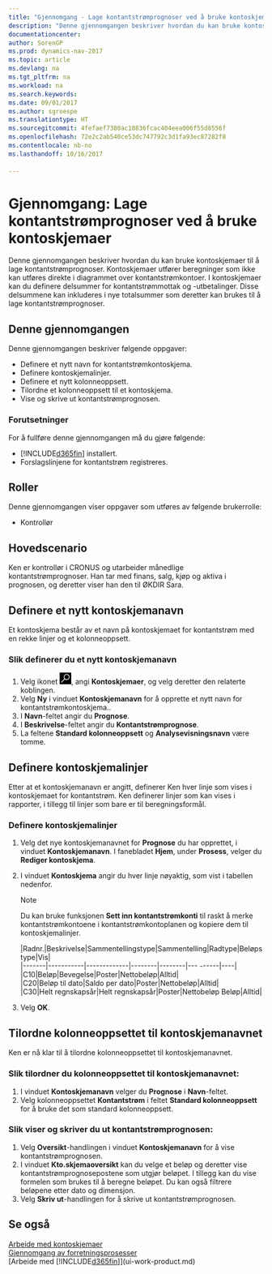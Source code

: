 ```yaml
---
title: "Gjennomgang - Lage kontantstrømprognoser ved å bruke kontoskjemaer"
description: "Denne gjennomgangen beskriver hvordan du kan bruke kontoskjemaer til å lage kontantstrømprognoser. Kontoskjemaer utfører beregninger som ikke kan utføres direkte i diagrammet over kontantstrømkontoer. I kontoskjemaer kan du definere delsummer for kontantstrømmottak og -utbetalinger. Disse delsummene kan inkluderes i nye totalsummer som deretter kan brukes til å lage kontantstrømprognoser."
documentationcenter: 
author: SorenGP
ms.prod: dynamics-nav-2017
ms.topic: article
ms.devlang: na
ms.tgt_pltfrm: na
ms.workload: na
ms.search.keywords: 
ms.date: 09/01/2017
ms.author: sgroespe
ms.translationtype: HT
ms.sourcegitcommit: 4fefaef7380ac10836fcac404eea006f55d8556f
ms.openlocfilehash: 72e2c2ab540ce53dc747792c3d1fa93ec87282f8
ms.contentlocale: nb-no
ms.lasthandoff: 10/16/2017

---
```

# <a name="walkthrough-making-cash-flow-forecasts-by-using-account-schedules"></a>Gjennomgang: Lage kontantstrømprognoser ved å bruke kontoskjemaer
Denne gjennomgangen beskriver hvordan du kan bruke kontoskjemaer til å lage kontantstrømprognoser. Kontoskjemaer utfører beregninger som ikke kan utføres direkte i diagrammet over kontantstrømkontoer. I kontoskjemaer kan du definere delsummer for kontantstrømmottak og -utbetalinger. Disse delsummene kan inkluderes i nye totalsummer som deretter kan brukes til å lage kontantstrømprognoser.  

## <a name="about-this-walkthrough"></a>Denne gjennomgangen  
Denne gjennomgangen beskriver følgende oppgaver:  

- Definere et nytt navn for kontantstrømkontoskjema.  
- Definere kontoskjemalinjer.  
- Definere et nytt kolonneoppsett.  
- Tilordne et kolonneoppsett til et kontoskjema.  
- Vise og skrive ut kontantstrømprognosen.  

### <a name="prerequisites"></a>Forutsetninger  
For å fullføre denne gjennomgangen må du gjøre følgende:  

- [!INCLUDE[d365fin](includes/d365fin_md.md)] installert.  
- Forslagslinjene for kontantstrøm registreres.  

## <a name="roles"></a>Roller  
Denne gjennomgangen viser oppgaver som utføres av følgende brukerrolle:  

- Kontrollør  

## <a name="story"></a>Hovedscenario  
Ken er kontrollør i CRONUS og utarbeider månedlige kontantstrømprognoser. Han tar med finans, salg, kjøp og aktiva i prognosen, og deretter viser han den til ØKDIR Sara.  

## <a name="setting-up-a-new-account-schedule-name"></a>Definere et nytt kontoskjemanavn  
Et kontoskjema består av et navn på kontoskjemaet for kontantstrøm med en rekke linjer og et kolonneoppsett.  

### <a name="to-set-up-a-new-account-schedule-name"></a>Slik definerer du et nytt kontoskjemanavn  

1.  Velg ikonet ![Søk etter side eller rapport](media/ui-search/search_small.png "Søk etter side eller rapport"), angi **Kontoskjemaer**, og velg deretter den relaterte koblingen.  
2.  Velg **Ny** i vinduet **Kontoskjemanavn** for å opprette et nytt navn for kontantstrømkontoskjema..  
3.  I **Navn**-feltet angir du **Prognose**.  
4.  I **Beskrivelse**-feltet angir du **Kontantstrømprognose**.  
5.  La feltene **Standard kolonneoppsett** og **Analysevisningsnavn** være tomme.  

## <a name="setting-up-account-schedule-lines"></a>Definere kontoskjemalinjer  
Etter at et kontoskjemanavn er angitt, definerer Ken hver linje som vises i kontoskjemaet for kontantstrøm. Ken definerer linjer som kan vises i rapporter, i tillegg til linjer som bare er til beregningsformål.  

### <a name="to-set-up-account-schedule-lines"></a>Definere kontoskjemalinjer  

1.  Velg det nye kontoskjemanavnet for **Prognose** du har opprettet, i vinduet **Kontoskjemanavn**. I fanebladet **Hjem**, under **Prosess**, velger du **Rediger kontoskjema**.  
2.  I vinduet **Kontoskjema** angir du hver linje nøyaktig, som vist i tabellen nedenfor.  

    > [!NOTE]  
    >  Du kan bruke funksjonen **Sett inn kontantstrømkonti** til raskt å merke kontantstrømkontoene i kontantstrømkontoplanen og kopiere dem til kontoskjemalinjer.  

    |Radnr.|Beskrivelse|Sammentellingstype|Sammentelling|Radtype|Beløpstype|Vis|  
    |-------|-----------|-------------|--------|--------|---  ------|----| |C10|Beløp|Bevegelse|Poster|Nettobeløp|Alltid|  
    |C20|Beløp til dato|Saldo per dato|Poster|Nettobeløp|Alltid|  
    |C30|Helt regnskapsår|Helt regnskapsår|Poster|Nettobeløp Beløp|Alltid|  

4.  Velg **OK**.  

## <a name="assigning-the-column-layout-to-the-account-schedule-name"></a>Tilordne kolonneoppsettet til kontoskjemanavnet  
Ken er nå klar til å tilordne kolonneoppsettet til kontoskjemanavnet.  

### <a name="to-assign-the-column-layout-to-the-account-schedule-name"></a>Slik tilordner du kolonneoppsettet til kontoskjemanavnet:  

1.  I vinduet **Kontoskjemanavn** velger du **Prognose** i **Navn**-feltet.  
2.  Velg kolonneoppsettet **Kontantstrøm** i feltet **Standard kolonneoppsett** for å bruke det som standard kolonneoppsett.  

### <a name="to-view-and-print-the-cash-flow-forecast"></a>Slik viser og skriver du ut kontantstrømprognosen:  
1.  Velg **Oversikt**-handlingen i vinduet **Kontoskjemanavn** for å vise kontantstrømprognosen.  
2.  I vinduet **Kto.skjemaoversikt** kan du velge et beløp og deretter vise kontantstrømprognosepostene som utgjør beløpet. I tillegg kan du vise formelen som brukes til å beregne beløpet. Du kan også filtrere beløpene etter dato og dimensjon.  
3.  Velg **Skriv ut**-handlingen for å skrive ut kontantstrømprognosen.  

## <a name="see-also"></a>Se også  
 [Arbeide med kontoskjemaer](bi-how-work-account-schedule.md)   
 [Gjennomgang av forretningsprosesser](walkthrough-business-process-walkthroughs.md)  
 [Arbeide med [!INCLUDE[d365fin](includes/d365fin_md.md)]](ui-work-product.md)

